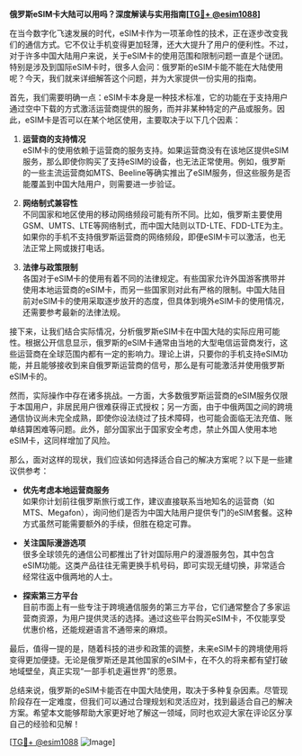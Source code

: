 **俄罗斯eSIM卡大陆可以用吗？深度解读与实用指南[[TG💪+ @esim1088](https://t.me/s/esim1088)]**

在当今数字化飞速发展的时代，eSIM卡作为一项革命性的技术，正在逐步改变我们的通信方式。它不仅让手机变得更加轻薄，还大大提升了用户的便利性。不过，对于许多中国大陆用户来说，关于eSIM卡的使用范围和限制问题一直是个谜团。特别是涉及到国际eSIM卡时，很多人会问：俄罗斯的eSIM卡能不能在大陆使用呢？今天，我们就来详细解答这个问题，并为大家提供一份实用的指南。

首先，我们需要明确一点：eSIM卡本身是一种技术标准，它的功能在于支持用户通过空中下载的方式激活运营商提供的服务，而并非某种特定的产品或服务。因此，eSIM卡是否可以在某个地区使用，主要取决于以下几个因素：

1. **运营商的支持情况**  
   eSIM卡的使用依赖于运营商的服务支持。如果运营商没有在该地区提供eSIM服务，那么即使你购买了支持eSIM的设备，也无法正常使用。例如，俄罗斯的一些主流运营商如MTS、Beeline等确实推出了eSIM服务，但这些服务是否能覆盖到中国大陆用户，则需要进一步验证。

2. **网络制式兼容性**  
   不同国家和地区使用的移动网络频段可能有所不同。比如，俄罗斯主要使用GSM、UMTS、LTE等网络制式，而中国大陆则以TD-LTE、FDD-LTE为主。如果你的手机不支持俄罗斯运营商的网络频段，即便eSIM卡可以激活，也无法正常上网或拨打电话。

3. **法律与政策限制**  
   各国对于eSIM卡的使用有着不同的法律规定。有些国家允许外国游客携带并使用本地运营商的eSIM卡，而另一些国家则对此有严格的限制。中国大陆目前对eSIM卡的使用采取逐步放开的态度，但具体到境外eSIM卡的使用情况，还需要参考最新的法律法规。

接下来，让我们结合实际情况，分析俄罗斯eSIM卡在中国大陆的实际应用可能性。根据公开信息显示，俄罗斯的eSIM卡通常由当地的大型电信运营商发行，这些运营商在全球范围内都有一定的影响力。理论上讲，只要你的手机支持eSIM功能，并且能够接收到来自俄罗斯运营商的信号，那么是有可能激活并使用俄罗斯eSIM卡的。

然而，实际操作中存在诸多挑战。一方面，大多数俄罗斯运营商的eSIM服务仅限于本国用户，非居民用户很难获得正式授权；另一方面，由于中俄两国之间的跨境通信协议尚未完全成熟，即使你设法绕过了技术障碍，也可能会面临无法充值、账单结算困难等问题。此外，部分国家出于国家安全考虑，禁止外国人使用本地eSIM卡，这同样增加了风险。

那么，面对这样的现状，我们应该如何选择适合自己的解决方案呢？以下是一些建议供参考：

- **优先考虑本地运营商服务**  
  如果你计划前往俄罗斯旅行或工作，建议直接联系当地知名的运营商（如MTS、Megafon），询问他们是否为中国大陆用户提供专门的eSIM套餐。这种方式虽然可能需要额外的手续，但胜在稳定可靠。

- **关注国际漫游选项**  
  很多全球领先的通信公司都推出了针对国际用户的漫游服务包，其中包含eSIM功能。这类产品往往无需更换手机号码，即可实现无缝切换，非常适合经常往返中俄两地的人士。

- **探索第三方平台**  
  目前市面上有一些专注于跨境通信服务的第三方平台，它们通常整合了多家运营商资源，为用户提供灵活的选择。通过这些平台购买eSIM卡，不仅能享受优惠价格，还能规避语言不通带来的麻烦。

最后，值得一提的是，随着科技的进步和政策的调整，未来eSIM卡的跨境使用将变得更加便捷。无论是俄罗斯还是其他国家的eSIM卡，在不久的将来都有望打破地域壁垒，真正实现“一部手机走遍世界”的愿景。

总结来说，俄罗斯的eSIM卡能否在中国大陆使用，取决于多种复杂因素。尽管现阶段存在一定难度，但我们可以通过合理规划和灵活应对，找到最适合自己的解决方案。希望本文能够帮助大家更好地了解这一领域，同时也欢迎大家在评论区分享自己的经验和见解！

[[TG💪+ @esim1088](https://t.me/s/esim1088) ![Image](https://i.postimg.cc/4NQfJmqS/Snipaste-2025-05-13-00-14-12.png)]